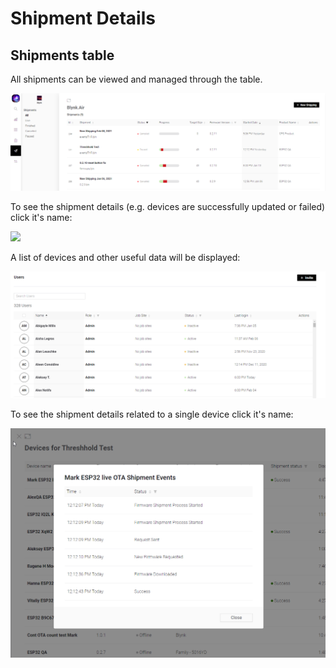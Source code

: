 # Shipment Details

## Shipments table

All shipments can be viewed and managed through the table.

![](../../.gitbook/assets/air.png)

To see the shipment details (e.g. devices are successfully updated or failed) click it's  name:

![](<../../.gitbook/assets/image (11).png>)

A list of devices and other useful data will be displayed:

![](<../../.gitbook/assets/image (9).png>)

To see the shipment details related to a single device click it's name:

![](../../.gitbook/assets/image.png)
